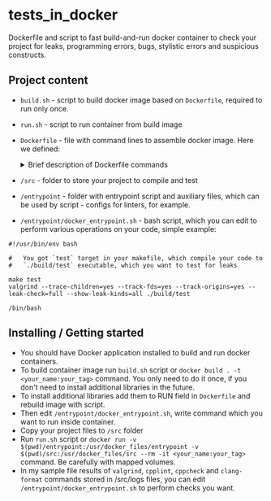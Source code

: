 # tests_in_docker
Dockerfile and script to fast build-and-run docker container to check your project for leaks, programming errors, bugs, stylistic errors and suspicious constructs.

## Project content

- `build.sh` - script to build docker image based on `Dockerfile`, required to run only once.
- `run.sh` - script to run container from build image
- `Dockerfile` - file with command lines to assemble docker image. Here we defined:
  <details>
  <summary>Brief description of Dockerfile commands</summary>
  
  - `FROM ubuntu:22.04` - Creates a base layer from to future operation. Pulls it from official repository.
  - `USER root` - set user to run subsequent commands, better to create new one and give it required right, but we'll stay as root for now.
  - `COPY docker_entrypoint.sh /usr/docker_files/` - copying script, which we'll run when as entrypoint of container(command, which runs in container as it booted) 
  - `RUN ...` - set of commands that will be run on first container boot. Installation of the required libraries for compilation and check checking.
  - `SHELL ["/bin/bash", "-c"]` - setting bash as current shell
  - `ENTRYPOINT /usr/docker_files/docker_entrypoint.sh` - script, which runs in container each time it booted. Compiles C program from files, placed in src directory, checks it with linters/valgrind.
  - More info at https://docs.docker.com/engine/reference/builder/
  </details>

- `/src` - folder to store your project to compile and test
- `/entrypoint` - folder with entrypoint script and auxiliary files, which can be used by script - configs for linters, for example.
- `/entrypoint/docker_entrypoint.sh` - bash script, which you can edit to perform various operations on your code, simple example:

```shell
#!/usr/bin/env bash

#   You got `test` target in your makefile, which compile your code to
#   `./build/test` executable, which you want to test for leaks

make test
valgrind --trace-children=yes --track-fds=yes --track-origins=yes --leak-check=full --show-leak-kinds=all ./build/test

/bin/bash
```

## Installing / Getting started

  - You should have Docker application installed to build and run docker containers.
  - To build container image run `build.sh` script or `docker build . -t <your_name:your_tag>` command. You only need to do it once, if you don't need to install additional libraries in the future.
  - To install additional libraries add them to RUN field in `Dockerfile` and rebuild image with script.
  - Then edit `/entrypoint/docker_entrypoint.sh`, write command which you want to run inside container.
  - Copy your project files to `/src` folder
  - Run `run.sh` script or `docker run -v $(pwd)/entrypoint:/usr/docker_files/entrypoint -v $(pwd)/src:/usr/docker_files/src --rm -it <your_name:your_tag>` command. Be carefully with mapped volumes.
  - In my sample file results of `valgrind`, `cpplint`, `cppcheck` and `clang-format` commands stored in /src/logs files, you can edit `/entrypoint/docker_entrypoint.sh` to perform checks you want.
